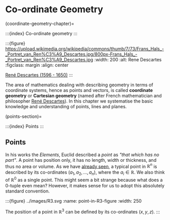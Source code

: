 # Co-ordinate Geometry

(coordinate-geometry-chapter)=

:::{index} Co-ordinate geometry
:::

:::{figure} https://upload.wikimedia.org/wikipedia/commons/thumb/7/73/Frans_Hals_-_Portret_van_Ren%C3%A9_Descartes.jpg/800px-Frans_Hals_-_Portret_van_Ren%C3%A9_Descartes.jpg
:width: 200
:alt: Rene Descartes
:figclass: margin
:align: center

<a href="https://en.wikipedia.org/wiki/Ren%C3%A9_Descartes" target="_blank">René Descartes (1596 - 1650)</a>
:::

The area of mathematics dealing with describing geometry in terms of coordinate systems, hence as points and vectors, is called **coordinate geometry** or **Cartesian geometry** (named after French mathematician and philosopher [René Descartes](https://en.wikipedia.org/wiki/Ren%C3%A9_Descartes)). In this chapter we systematise the basic knowledge and understanding of points, lines and planes.

(points-section)=

:::{index} Points
:::

## Points

In his works the *Elements*, Euclid described a *point* as *"that which has no part"*. A point has position only, it has no length, width or thickness, and thus no area or volume. As we have [already seen](euclidean-space-section), a typical point in $\mathbb{R}^n$ is described by its co-ordinates $(a_1,a_2,\dots,a_n)$, where the $a_i \in \mathbb{R}$. We also think of $\mathbb{R}^0$ as a single point. This might seem a bit strange because what does a $0$-tuple even mean? However, it makes sense for us to adopt this absolutely standard convention.

:::{figure} ../images/R3.svg
:name: point-in-R3-figure
:width: 250

The position of a point in $\mathbb{R}^3$ can be defined by its co-ordinates $(x, y, z)$.
:::
